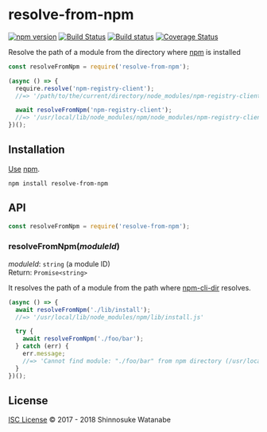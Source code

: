 # resolve-from-npm

[![npm version](https://img.shields.io/npm/v/resolve-from-npm.svg)](https://www.npmjs.com/package/resolve-from-npm)
[![Build Status](https://travis-ci.org/shinnn/resolve-from-npm.svg?branch=master)](https://travis-ci.org/shinnn/resolve-from-npm)
[![Build status](https://ci.appveyor.com/api/projects/status/63lufw43bx54l9wp/branch/master?svg=true)](https://ci.appveyor.com/project/ShinnosukeWatanabe/resolve-from-npm/branch/master)
[![Coverage Status](https://img.shields.io/coveralls/shinnn/resolve-from-npm.svg)](https://coveralls.io/github/shinnn/resolve-from-npm)

Resolve the path of a module from the directory where [npm](https://www.npmjs.com/package/npm) is installed

```javascript
const resolveFromNpm = require('resolve-from-npm');

(async () => {
  require.resolve('npm-registry-client');
  //=> '/path/to/the/current/directory/node_modules/npm-registry-client/index.js'

  await resolveFromNpm('npm-registry-client');
  //=> '/usr/local/lib/node_modules/npm/node_modules/npm-registry-client/index.js'
})();
```

## Installation

[Use](https://docs.npmjs.com/cli/install) [npm](https://docs.npmjs.com/getting-started/what-is-npm).

```
npm install resolve-from-npm
```

## API

```javascript
const resolveFromNpm = require('resolve-from-npm');
```

### resolveFromNpm(*moduleId*)

*moduleId*: `string` (a module ID)  
Return: `Promise<string>`

It resolves the path of a module from the path where [npm-cli-dir](https://github.com/shinnn/npm-cli-dir) resolves.

```javascript
(async () => {
  await resolveFromNpm('./lib/install');
  //=> '/usr/local/lib/node_modules/npm/lib/install.js'

  try {
    await resolveFromNpm('./foo/bar');
  } catch (err) {
    err.message;
    //=> 'Cannot find module: "./foo/bar" from npm directory (/usr/local/lib/node_modules/npm).'
  }
})();
```

## License

[ISC License](./LICENSE) © 2017 - 2018 Shinnosuke Watanabe
